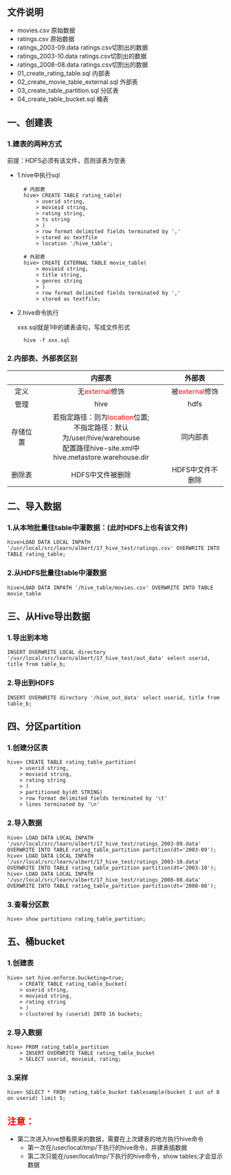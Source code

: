 ## 文件说明
- movies.csv 原始数据
- ratings.csv	原始数据
- ratings_2003-09.data	ratings.csv切割出的数据
- ratings_2003-10.data	ratings.csv切割出的数据
- ratings_2008-08.data	ratings.csv切割出的数据
- 01_create_rating_table.sql	内部表
- 02_create_movie_table_external.sql	外部表
- 03_create_table_partition.sql	分区表
- 04_create_table_bucket.sql	桶表

## 一、创建表
### 1.建表的两种方式

前提：HDFS必须有该文件，否则该表为空表

- 1.hive中执行sql
	
		# 内部表
		hive> CREATE TABLE rating_table(
			> userid string,
			> movieid string,
			> rating string,
			> ts string
			> )
			> row format delimited fields terminated by ','
			> stored as textfile
			> location '/hive_table';

		# 外部表
		hive> CREATE EXTERNAL TABLE movie_table(
			> movieid string,
			> title string,
			> genres string
			> )
			> row format delimited fields terminated by ','
			> stored as textfile;

- 2.hive命令执行
	
	xxx.sql就是1中的建表语句，写成文件形式

		hive -f xxx.sql


### 2.内部表、外部表区别

|| 内部表 | 外部表 |
|:-:|:-:|:-:|
| 定义 | 无<font color=red>external</font>修饰 | 被<font color=red>external</font>修饰 |
| 管理 | hive | hdfs |
| 存储位置 | 若指定路径：则为<font color=red>location</font>位置;</br>不指定路径：默认为/user/hive/warehouse</br> 配置路径hive-site.xml中<br>hive.metastore.warehouse.dir | 同内部表 |
| 删除表 | HDFS中文件被删除 | HDFS中文件不删除 |

## 二、导入数据 

### 1.从本地批量往table中灌数据：(此时HDFS上也有该文件)

	hive>LOAD DATA LOCAL INPATH '/usr/local/src/learn/albert/17_hive_test/ratings.csv' OVERWRITE INTO TABLE rating_table;

### 2.从HDFS批量往table中灌数据

	hive>LOAD DATA INPATH '/hive_table/movies.csv' OVERWRITE INTO TABLE movie_table

## 三、从Hive导出数据
### 1.导出到本地

	INSERT OVERWRITE LOCAL directory '/usr/local/src/learn/albert/17_hive_test/out_data' select userid, title from table_b;

### 2.导出到HDFS
	
	INSERT OVERWRITE directory '/hive_out_data' select userid, title from table_b;

## 四、分区partition
### 1.创建分区表

	hive> CREATE TABLE rating_table_partition(
		> userid string,
		> movieid string,
		> rating string
		> )
		> partitioned by(dt STRING)
		> row format delimited fields terminated by '\t'
		> lines terminated by '\n'
		
### 2.导入数据

	hive> LOAD DATA LOCAL INPATH '/usr/local/src/learn/albert/17_hive_test/ratings_2003-09.data' OVERWRITE INTO TABLE rating_table_partition partition(dt='2003-09');
	hive> LOAD DATA LOCAL INPATH '/usr/local/src/learn/albert/17_hive_test/ratings_2003-10.data' OVERWRITE INTO TABLE rating_table_partition partition(dt='2003-10');
	hive> LOAD DATA LOCAL INPATH '/usr/local/src/learn/albert/17_hive_test/ratings_2008-08.data' OVERWRITE INTO TABLE rating_table_partition partition(dt='2008-08');

### 3.查看分区数
	
	hive> show partitions rating_table_partition;

## 五、桶bucket

### 1.创建表

	hive> set hive.enforce.bucketing=true;
		> CREATE TABLE rating_table_bucket(
		> userid string,
		> movieid string,
		> rating string
		> )
		> clustered by (userid) INTO 16 buckets;

### 2.导入数据

	hive> FROM rating_table_partition
		> INSERT OVERWRITE TABLE rating_table_bucket
		> SELECT userid, movieid, rating;
		
### 3.采样

	hive> SELECT * FROM rating_table_bucket tablesample(bucket 1 out of 8 on userid) limit 5;

## <font color=red>注意：</font>

- 第二次进入hive想看原来的数据，需要在上次建表的地方执行hive命令
	- 第一次在/user/local/tmp/下执行的hive命令，并建表插数据
	- 第二次只能在/user/local/tmp/下执行的hive命令，show tables;才会显示数据